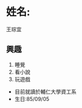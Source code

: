 <script>$("body").addClass("animated fadeOut")</script>
<style>
  
</style>
<body backgrund="http://www.facebook.com/sharer.php?u=http://www.youmaker.com/video/svb5-b97b25fcecd6433487496d5841af983d085.html&t=03.%20B1A4-10%E5%B9%B4%E5%BE%8C">
  <h1>姓名:</h1>
  <dl>王琮宜</dl>
  <h2>興趣</h2>
  <ol>
    <li>睡覺</li>
    <li>看小說</li>
    <li>玩遊戲</li>
  </ol>
  <ul>
    <li>目前就讀於輔仁大學資工系</li>
    <li>生日:85/09/05</li>
   </ul>
</body>
